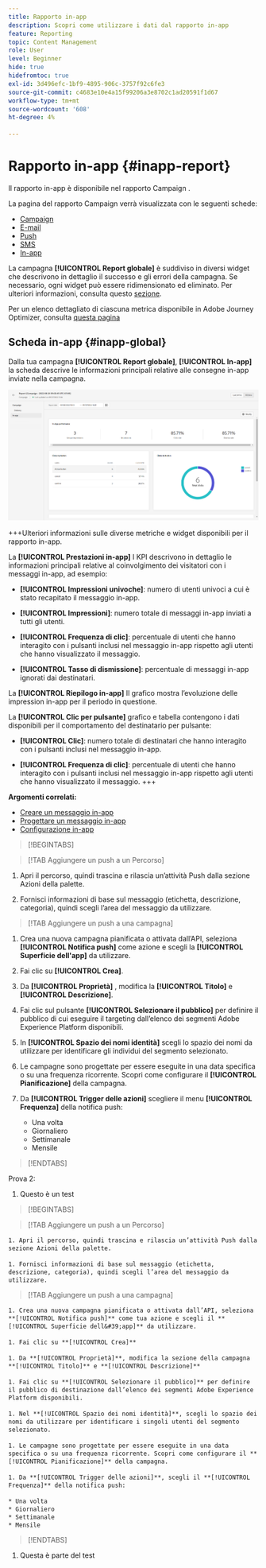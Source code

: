 ```yaml
---
title: Rapporto in-app
description: Scopri come utilizzare i dati dal rapporto in-app
feature: Reporting
topic: Content Management
role: User
level: Beginner
hide: true
hidefromtoc: true
exl-id: 3d496efc-1bf9-4895-906c-3757f92c6fe3
source-git-commit: c4683e10e4a15f99206a3e8702c1ad20591f1d67
workflow-type: tm+mt
source-wordcount: '608'
ht-degree: 4%

---
```


# Rapporto in-app {#inapp-report}

Il rapporto in-app è disponibile nel rapporto Campaign .

La pagina del rapporto Campaign verrà visualizzata con le seguenti schede:

* [Campaign](../reports/campaign-global-report.md#campaign-live)
* [E-mail](../reports/campaign-global-report.md#email-live)
* [Push](../reports/campaign-global-report.md#push-live)
* [SMS](../reports/campaign-global-report.md#sms-live)
* [In-app](#in-app-global)

La campagna **[!UICONTROL Report globale]** è suddiviso in diversi widget che descrivono in dettaglio il successo e gli errori della campagna. Se necessario, ogni widget può essere ridimensionato ed eliminato. Per ulteriori informazioni, consulta questo [sezione](../reports/global-report.md#modify-dashboard).

Per un elenco dettagliato di ciascuna metrica disponibile in Adobe Journey Optimizer, consulta [questa pagina](../reports/global-report.md#list-of-components-global.md)

## Scheda in-app {#inapp-global}

Dalla tua campagna **[!UICONTROL Report globale]**, **[!UICONTROL In-app]** la scheda descrive le informazioni principali relative alle consegne in-app inviate nella campagna.

![](assets/campaign_report_global_6.png)

+++Ulteriori informazioni sulle diverse metriche e widget disponibili per il rapporto in-app.

La **[!UICONTROL Prestazioni in-app]** I KPI descrivono in dettaglio le informazioni principali relative al coinvolgimento dei visitatori con i messaggi in-app, ad esempio:

* **[!UICONTROL Impressioni univoche]**: numero di utenti univoci a cui è stato recapitato il messaggio in-app.

* **[!UICONTROL Impressioni]**: numero totale di messaggi in-app inviati a tutti gli utenti.

* **[!UICONTROL Frequenza di clic]**: percentuale di utenti che hanno interagito con i pulsanti inclusi nel messaggio in-app rispetto agli utenti che hanno visualizzato il messaggio.

* **[!UICONTROL Tasso di dismissione]**: percentuale di messaggi in-app ignorati dai destinatari.

La **[!UICONTROL Riepilogo in-app]** Il grafico mostra l’evoluzione delle impression in-app per il periodo in questione.

La **[!UICONTROL Clic per pulsante]** grafico e tabella contengono i dati disponibili per il comportamento del destinatario per pulsante:

* **[!UICONTROL Clic]**: numero totale di destinatari che hanno interagito con i pulsanti inclusi nel messaggio in-app.

* **[!UICONTROL Frequenza di clic]**: percentuale di utenti che hanno interagito con i pulsanti inclusi nel messaggio in-app rispetto agli utenti che hanno visualizzato il messaggio.
+++

**Argomenti correlati:**

* [Creare un messaggio in-app](../in-app/create-in-app.md)
* [Progettare un messaggio in-app](../in-app/design-in-app.md)
* [Configurazione in-app](../in-app/inapp-configuration.md)


>[!BEGINTABS]

>[!TAB Aggiungere un push a un Percorso]

1. Apri il percorso, quindi trascina e rilascia un’attività Push dalla sezione Azioni della palette.

1. Fornisci informazioni di base sul messaggio (etichetta, descrizione, categoria), quindi scegli l’area del messaggio da utilizzare.

>[!TAB Aggiungere un push a una campagna]

1. Crea una nuova campagna pianificata o attivata dall’API, seleziona **[!UICONTROL Notifica push]** come azione e scegli la **[!UICONTROL Superficie dell&#39;app]** da utilizzare.

1. Fai clic su **[!UICONTROL Crea]**.

1. Da **[!UICONTROL Proprietà]** , modifica la **[!UICONTROL Titolo]** e **[!UICONTROL Descrizione]**.

1. Fai clic sul pulsante **[!UICONTROL Selezionare il pubblico]** per definire il pubblico di cui eseguire il targeting dall’elenco dei segmenti Adobe Experience Platform disponibili.

1. In **[!UICONTROL Spazio dei nomi identità]** scegli lo spazio dei nomi da utilizzare per identificare gli individui del segmento selezionato.

1. Le campagne sono progettate per essere eseguite in una data specifica o su una frequenza ricorrente. Scopri come configurare il **[!UICONTROL Pianificazione]** della campagna.

1. Da **[!UICONTROL Trigger delle azioni]** scegliere il menu **[!UICONTROL Frequenza]** della notifica push:

   * Una volta
   * Giornaliero
   * Settimanale
   * Mensile

>[!ENDTABS]

Prova 2:

1. Questo è un test

>[!BEGINTABS]

>[!TAB Aggiungere un push a un Percorso]

    1. Apri il percorso, quindi trascina e rilascia un’attività Push dalla sezione Azioni della palette.
    
    1. Fornisci informazioni di base sul messaggio (etichetta, descrizione, categoria), quindi scegli l’area del messaggio da utilizzare.

>[!TAB Aggiungere un push a una campagna]

    1. Crea una nuova campagna pianificata o attivata dall’API, seleziona **[!UICONTROL Notifica push]** come tua azione e scegli il **[!UICONTROL Superficie dell&#39;app]** da utilizzare.
    
    1. Fai clic su **[!UICONTROL Crea]**
    
    1. Da **[!UICONTROL Proprietà]**, modifica la sezione della campagna **[!UICONTROL Titolo]** e **[!UICONTROL Descrizione]**
    
    1. Fai clic su **[!UICONTROL Selezionare il pubblico]** per definire il pubblico di destinazione dall’elenco dei segmenti Adobe Experience Platform disponibili.
    
    1. Nel **[!UICONTROL Spazio dei nomi identità]**, scegli lo spazio dei nomi da utilizzare per identificare i singoli utenti del segmento selezionato.
    
    1. Le campagne sono progettate per essere eseguite in una data specifica o su una frequenza ricorrente. Scopri come configurare il **[!UICONTROL Pianificazione]** della campagna.
    
    1. Da **[!UICONTROL Trigger delle azioni]**, scegli il **[!UICONTROL Frequenza]** della notifica push:
    
    * Una volta
    * Giornaliero
    * Settimanale
    * Mensile

>[!ENDTABS]

1. Questa è parte del test
